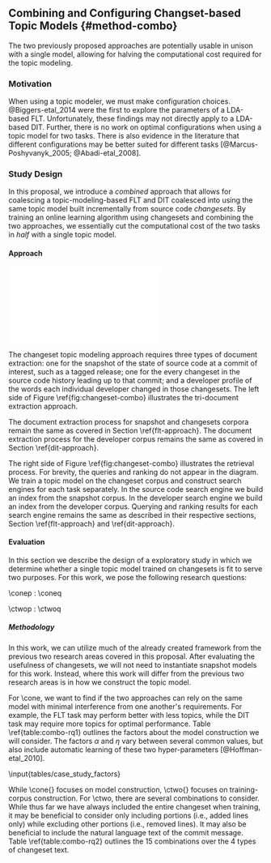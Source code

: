 ## Combining and Configuring Changset-based Topic Models {#method-combo}

The two previously proposed approaches are potentially usable in unison with
a single model, allowing for halving the computational cost required for the
topic modeling.

### Motivation

When using a topic modeler, we must make configuration choices.
@Biggers-etal_2014 were the first to explore the parameters of a LDA-based FLT.
Unfortunately, these findings may not directly apply to a LDA-based DIT.
Further, there is no work on optimal configurations when using a topic model
for two tasks.  There is also evidence in the literature that different
configurations may be better suited for different tasks
[@Marcus-Poshyvanyk_2005; @Abadi-etal_2008].

### Study Design

In this proposal, we introduce a *combined* approach that allows for coalescing
a topic-modeling-based FLT and DIT coalesced into using the same topic model
built incrementally from source code *changesets*.  By training an online
learning algorithm using changesets and combining the two approaches, we
essentially cut the computational cost of the two tasks in *half* with a single
topic model.

#### Approach

![Combining changeset-based feature location and developer identifiation
\label{fig:changeset-combo}](figures/changeset-combo.pdf)

The changeset topic modeling approach requires three types of document
extraction: one for the snapshot of the state of source code at a commit of
interest, such as a tagged release; one for the every changeset in the source
code history leading up to that commit; and a developer profile of the words
each individual developer changed in those changesets.  The left side of Figure
\ref{fig:changeset-combo} illustrates the tri-document extraction approach.

The document extraction process for snapshot and changesets corpora remain the
same as covered in Section \ref{flt-approach}.  The document extraction process
for the developer corpus remains the same as covered in Section
\ref{dit-approach}.

The right side of Figure \ref{fig:changeset-combo} illustrates the retrieval
process.  For brevity, the queries and ranking do not appear in the diagram.
We train a topic model on the changeset corpus and construct search engines for
each task separately.  In the source code search engine we build an index from
the snapshot corpus.  In the developer search engine we build an index from the
developer corpus.  Querying and ranking results for each search engine remains
the same as described in their respective sections, Section \ref{flt-approach}
and \ref{dit-approach}.

#### Evaluation

In this section we describe the design of a exploratory study in which we
determine whether a single topic model trained on changesets is fit to serve
two purposes.  For this work, we pose the following research questions:

\conep
:   \coneq

\ctwop
:   \ctwoq

##### Methodology

In this work, we can utilize much of the already created framework from the
previous two research areas covered in this proposal.  After evaluating the
usefulness of changesets, we will not need to instantiate snapshot models for
this work.  Instead, where this work will differ from the previous two research
areas is in how we construct the topic model.

For \cone, we want to find if the two approaches can rely on the same
model with minimal interference from one another's requirements.  For example,
the FLT task may perform better with less topics, while the DIT task may
require more topics for optimal performance.  Table \ref{table:combo-rq1}
outlines the factors about the model construction we will consider.  The
factors $\alpha$ and $\eta$ vary between several common values, but also
include automatic learning of these two hyper-parameters [@Hoffman-etal_2010].

\input{tables/case_study_factors}

While \cone{} focuses on model construction, \ctwo{} focuses on
training-corpus construction.  For \ctwo, there are several combinations
to consider.  While thus far we have always included the entire changeset when
training, it may be beneficial to consider only including portions (i.e., added
lines only) while excluding other portions (i.e., removed lines).  It may also
be beneficial to include the natural language text of the commit message.
Table \ref{table:combo-rq2} outlines the 15 combinations over the 4 types of
changeset text.
